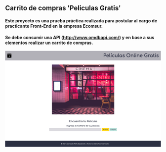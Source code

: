 ## Carrito de compras 'Peliculas Gratis'

#### Este proyecto es una prueba práctica realizada para postular al cargo de practicante Front-End en la empresa Ecomsur.
#### Se debe consumir una API (http://www.omdbapi.com/) y en base a sus elementos realizar un carrito de compras. 

![Carrito de Compras 'Peliculas Gratis'](/readme/apiPeliculas.png "Carrito de Compras 'Peliculas Gratis'")